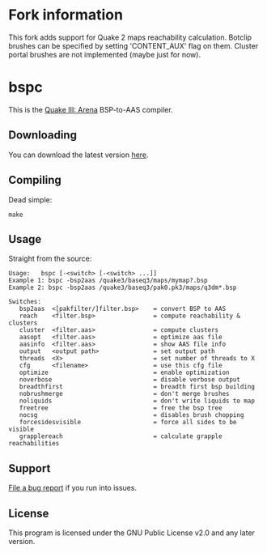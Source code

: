 # Fork information
This fork adds support for Quake 2 maps reachability calculation.
Botclip brushes can be specified by setting 'CONTENT_AUX' flag on them.
Cluster portal brushes are not implemented (maybe just for now).

# bspc

This is the [Quake III: Arena](http://www.idsoftware.com/games/quake/quake3-arena/) BSP-to-AAS compiler.

## Downloading

You can download the latest version [here](https://github.com/bnoordhuis/bspc).

## Compiling

Dead simple:

	make

## Usage

Straight from the source:

	Usage:   bspc [-<switch> [-<switch> ...]]
	Example 1: bspc -bsp2aas /quake3/baseq3/maps/mymap?.bsp
	Example 2: bspc -bsp2aas /quake3/baseq3/pak0.pk3/maps/q3dm*.bsp

	Switches:
	   bsp2aas  <[pakfilter/]filter.bsp>    = convert BSP to AAS
	   reach    <filter.bsp>                = compute reachability & clusters
	   cluster  <filter.aas>                = compute clusters
	   aasopt   <filter.aas>                = optimize aas file
	   aasinfo  <filter.aas>                = show AAS file info
	   output   <output path>               = set output path
	   threads  <X>                         = set number of threads to X
	   cfg      <filename>                  = use this cfg file
	   optimize                             = enable optimization
	   noverbose                            = disable verbose output
	   breadthfirst                         = breadth first bsp building
	   nobrushmerge                         = don't merge brushes
	   noliquids                            = don't write liquids to map
	   freetree                             = free the bsp tree
	   nocsg                                = disables brush chopping
	   forcesidesvisible                    = force all sides to be visible
	   grapplereach                         = calculate grapple reachabilities

## Support

[File a bug report](https://github.com/bnoordhuis/bspc/issues) if you run into issues.

## License

This program is licensed under the GNU Public License v2.0 and any later version.
